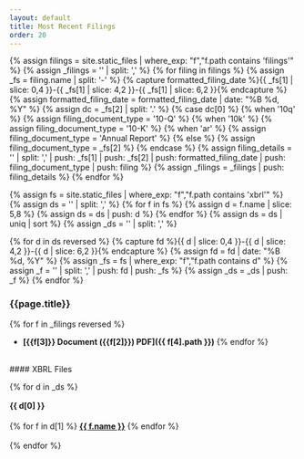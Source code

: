 ```yaml
---
layout: default
title: Most Recent Filings
order: 20
---
```


{% assign filings = site.static_files | where_exp: "f","f.path contains 'filings'" %}
{% assign _filings = '' | split: ',' %}
{% for filing in filings %}
    {% assign _fs = filing.name | split: '-' %}
    {% capture formatted_filing_date %}{{ _fs[1] | slice: 0,4 }}-{{ _fs[1] | slice: 4,2 }}-{{ _fs[1] | slice: 6,2 }}{% endcapture %}
    {% assign formatted_filing_date = formatted_filing_date | date: "%B %d, %Y" %}
    {% assign dc = _fs[2] | split: '.' %}
    {% case dc[0] %}
        {% when '10q' %}
            {% assign filing_document_type = '10-Q' %}
        {% when '10k' %}
            {% assign filing_document_type = '10-K' %}
        {% when 'ar' %}
            {% assign filing_document_type = 'Annual Report' %}
        {% else %}
            {% assign filing_document_type = _fs[2] %}
    {% endcase %}
    {% assign filing_details = '' | split: ',' | push: _fs[1] | push: _fs[2] | push: formatted_filing_date | push: filing_document_type | push: filing %}
    {% assign _filings = _filings | push: filing_details %}
{% endfor %}

{% assign fs = site.static_files | where_exp: "f","f.path contains 'xbrl'" %}
{% assign ds = '' | split: ',' %}
{% for f in fs %}
    {% assign d = f.name | slice: 5,8 %}
    {% assign ds = ds | push: d %}
{% endfor %}
{% assign ds = ds | uniq | sort %}
{% assign _ds = '' | split: ',' %}

{% for d in ds reversed %}
    {% capture fd %}{{ d | slice: 0,4 }}-{{ d | slice: 4,2 }}-{{ d | slice: 6,2 }}{% endcapture %}
    {% assign fd = fd | date: "%B %d, %Y" %}
    {% assign _fs = fs | where_exp: "f","f.path contains d" %}
    {% assign _f = '' | split: ',' | push: fd | push: _fs %}
    {% assign _ds = _ds | push: _f %}
{% endfor %}

<style>
ul.sideways { padding: 0; list-style-type: none; }
ul.sideways li { display: inline; white-space: pre; }
ul.sideways li a {font-weight: bold; text-decoration: underline;text-transform: lowercase; }
ul.sideways li:after { content: "  \00b7  "; }
ul.sideways li:last-child:after { content: ""; }
</style>

### {{page.title}}

{% for f in _filings reversed %}
- **[{{f[3]}} Document ({{f[2]}}) PDF]({{ f[4].path }})**
{% endfor %}

<br />
#### XBRL Files

{% for d in _ds %}
<div style="line-height: 1.6;"> 
    <strong>{{ d[0] }}</strong> 
</div> 
<div style="line-height: 1.6;">
<ul class="sideways">
    {% for f in d[1] %}
    <li><a href="{{ f.path }}">{{ f.name }}</a></li>
    {% endfor %}
</ul>
</div>
{% endfor %}